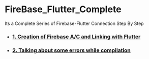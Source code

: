 # FireBase_Flutter_Complete

Its a Complete Series of Firebase-Flutter Connection Step By Step
<ul>
  <li><h3> <a href = "https://github.com/AvinandanBose/FireBase_Flutter_Complete/tree/starting_branch"> 1. Creation of Firebase A/C and Linking with Flutter </a><h3></li>
  <li><h3> <a href = "https://github.com/AvinandanBose/FireBase_Flutter_Complete/tree/Error_fixing"> 2. Talking about some errors while compilation  </a><h3></li>
    
</ul>
